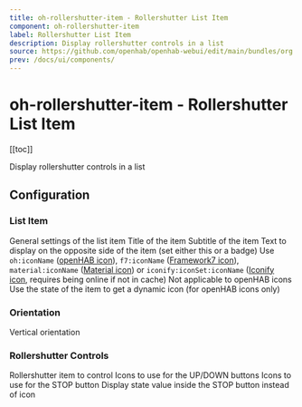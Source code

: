 ```yaml
---
title: oh-rollershutter-item - Rollershutter List Item
component: oh-rollershutter-item
label: Rollershutter List Item
description: Display rollershutter controls in a list
source: https://github.com/openhab/openhab-webui/edit/main/bundles/org.openhab.ui/doc/components/oh-rollershutter-item.md
prev: /docs/ui/components/
---
```


# oh-rollershutter-item - Rollershutter List Item

<!-- Put a screenshot here if relevant:
![](./images/oh-rollershutter-item/header.jpg)
-->

[[toc]]

<!-- Note: you can overwrite the definition-provided description and add your own intro/additional sections instead -->
<!-- DO NOT REMOVE the following comments if you intend to keep the definition-provided description -->
<!-- GENERATED componentDescription -->
Display rollershutter controls in a list
<!-- GENERATED /componentDescription -->

## Configuration

<!-- DO NOT REMOVE the following comments -->
<!-- GENERATED props -->
### List Item
<div class="props">
<PropGroup name="listitem" label="List Item">
  General settings of the list item
<PropBlock type="TEXT" name="title" label="Title">
  <PropDescription>
    Title of the item
  </PropDescription>
</PropBlock>
<PropBlock type="TEXT" name="subtitle" label="Subtitle">
  <PropDescription>
    Subtitle of the item
  </PropDescription>
</PropBlock>
<PropBlock type="TEXT" name="after" label="After">
  <PropDescription>
    Text to display on the opposite side of the item (set either this or a badge)
  </PropDescription>
</PropBlock>
<PropBlock type="TEXT" name="icon" label="Icon">
  <PropDescription>
    Use <code>oh:iconName</code> (<a class="external text-color-blue" target="_blank" href="https://www.openhab.org/link/icons">openHAB icon</a>), <code>f7:iconName</code> (<a class="external text-color-blue" target="_blank" href="https://framework7.io/icons/">Framework7 icon</a>), <code>material:iconName</code> (<a class="external text-color-blue" target="_blank" href="https://jossef.github.io/material-design-icons-iconfont/">Material icon</a>) or <code>iconify:iconSet:iconName</code> (<a class="external text-color-blue" target="_blank" href="https://icon-sets.iconify.design">Iconify icon</a>, requires being online if not in cache)
  </PropDescription>
</PropBlock>
<PropBlock type="TEXT" name="iconColor" label="Icon Color">
  <PropDescription>
    Not applicable to openHAB icons
  </PropDescription>
</PropBlock>
<PropBlock type="BOOLEAN" name="iconUseState" label="Icon depends on state">
  <PropDescription>
    Use the state of the item to get a dynamic icon (for openHAB icons only)
  </PropDescription>
</PropBlock>
</PropGroup>
</div>

### Orientation
<div class="props">
<PropGroup name="orientation" label="Orientation">
<PropBlock type="BOOLEAN" name="vertical" label="Vertical">
  <PropDescription>
    Vertical orientation
  </PropDescription>
</PropBlock>
</PropGroup>
</div>

### Rollershutter Controls
<div class="props">
<PropGroup name="controls" label="Rollershutter Controls">
<PropBlock type="TEXT" name="item" label="Item" context="item">
  <PropDescription>
    Rollershutter item to control
  </PropDescription>
</PropBlock>
<PropBlock type="TEXT" name="dirIconsStyle" label="Direction Icons Style">
  <PropDescription>
    Icons to use for the UP/DOWN buttons
  </PropDescription>
  <PropOptions>
    <PropOption value="arrowtriangle_{dir}" label="arrowtriangle_{dir}" />
    <PropOption value="arrowtriangle_{dir}_fill" label="arrowtriangle_{dir}_fill" />
    <PropOption value="arrowtriangle_{dir}_circle" label="arrowtriangle_{dir}_circle" />
    <PropOption value="arrowtriangle_{dir}_circle_fill" label="arrowtriangle_{dir}_circle_fill" />
    <PropOption value="arrowtriangle_{dir}_square" label="arrowtriangle_{dir}_square" />
    <PropOption value="arrowtriangle_{dir}_square_fill" label="arrowtriangle_{dir}_square_fill" />
    <PropOption value="chevron_{dir}" label="chevron_{dir}" />
    <PropOption value="chevron_{dir}_2" label="chevron_{dir}_2" />
    <PropOption value="chevron_compact_{dir}_2" label="chevron_compact_{dir}_2" />
    <PropOption value="chevron_{dir}_fill" label="chevron_{dir}_fill" />
    <PropOption value="chevron_{dir}_circle" label="chevron_{dir}_circle" />
    <PropOption value="chevron_{dir}_circle_fill" label="chevron_{dir}_circle_fill" />
    <PropOption value="chevron_{dir}_square" label="chevron_{dir}_square" />
    <PropOption value="chevron_{dir}_square_fill" label="chevron_{dir}_square_fill" />
    <PropOption value="arrow_{dir}" label="arrow_{dir}" />
    <PropOption value="arrow_{dir}_2" label="arrow_{dir}_2" />
    <PropOption value="arrow_{dir}_fill" label="arrow_{dir}_fill" />
    <PropOption value="arrow_{dir}_circle" label="arrow_{dir}_circle" />
    <PropOption value="arrow_{dir}_circle_fill" label="arrow_{dir}_circle_fill" />
    <PropOption value="arrow_{dir}_square" label="arrow_{dir}_square" />
    <PropOption value="arrow_{dir}_square_fill" label="arrow_{dir}_square_fill" />
    <PropOption value="arrow_{dir}_to_line" label="arrow_{dir}_to_line" />
    <PropOption value="arrow_{dir}_to_line_alt" label="arrow_{dir}_to_line_alt" />
  </PropOptions>
</PropBlock>
<PropBlock type="TEXT" name="stopIconStyle" label="Stop Icon Style">
  <PropDescription>
    Icons to use for the STOP button
  </PropDescription>
  <PropOptions>
    <PropOption value="stop" label="stop" />
    <PropOption value="stop_fill" label="stop_fill" />
    <PropOption value="stop_circle" label="stop_circle" />
    <PropOption value="stop_circle_fill" label="stop_circle_fill" />
    <PropOption value="multiply" label="multiply" />
    <PropOption value="multiply_fill" label="multiply_fill" />
    <PropOption value="multiply_circle" label="multiply_circle" />
    <PropOption value="multiply_circle_fill" label="multiply_circle_fill" />
  </PropOptions>
</PropBlock>
<PropBlock type="BOOLEAN" name="stateInCenter" label="State in Center">
  <PropDescription>
    Display state value inside the STOP button instead of icon
  </PropDescription>
</PropBlock>
</PropGroup>
</div>


<!-- GENERATED /props -->

<!-- If applicable describe how properties are forwarded to a underlying component from Framework7, ECharts, etc.:
### Inherited Properties

-->

<!-- If applicable describe the slots recognized by the component and what they represent:
### Slots

#### `default`

The contents of the oh-rollershutter-item.

-->

<!-- Add as many examples as desired - put the YAML in a details container when it becomes too long (~150/200+ lines):
## Examples

### Example 1

![](./images/oh-rollershutter-item/example1.jpg)

```yaml
component: oh-rollershutter-item
config:
  prop1: value1
  prop2: value2
```

### Example 2

![](./images/oh-rollershutter-item/example2.jpg)

::: details YAML
```yaml
component: oh-rollershutter-item
config:
  prop1: value1
  prop2: value2
slots
```
:::

-->

<!-- Try to clean up URLs to the forum (https://community.openhab.org/t/<threadID>[/<postID>] should suffice)
## Community Resources

- [Community Post 1](https://community.openhab.org/t/12345)
- [Community Post 2](https://community.openhab.org/t/23456)
-->
